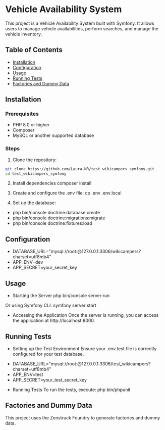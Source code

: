 # Vehicle Availability System

This project is a Vehicle Availability System built with Symfony. It allows users to manage vehicle availabilities, perform searches, and manage the vehicle inventory.

## Table of Contents

- [Installation](#installation)
- [Configuration](#configuration)
- [Usage](#usage)
- [Running Tests](#running-tests)
- [Factories and Dummy Data](#factories-and-dummy-data)

## Installation

### Prerequisites

- PHP 8.0 or higher
- Composer
- MySQL or another supported database

### Steps

1. Clone the repository:

```bash
git clone https://github.com/Laura-NR/test_wikicampers_symfony.git
cd test_wikicampers_symfony
```

2. Install dependencies
composer install

3. Create and configure the .env file:
cp .env .env.local

4. Set up the database:
* php bin/console doctrine:database:create
* php bin/console doctrine:migrations:migrate
* php bin/console doctrine:fixtures:load


## Configuration 

* DATABASE_URL="mysql://root:@127.0.0.1:3306/wikicampers?charset=utf8mb4"
* APP_ENV=dev
* APP_SECRET=your_secret_key

## Usage 

- Starting the Server
php bin/console server:run

Or using Symfony CLI:
symfony server:start

- Accessing the Application
Once the server is running, you can access the application at http://localhost:8000.

## Running Tests

- Setting up the Test Environment
Ensure your .env.test file is correctly configured for your test database.

* DATABASE_URL="mysql://root:@127.0.0.1:3306/test_wikicampers?charset=utf8mb4"
* APP_ENV=test
* APP_SECRET=your_test_secret_key

- Running Tests
To run the tests, execute: php bin/phpunit

## Factories and Dummy Data
This project uses the Zenstruck Foundry to generate factories and dummy data.

